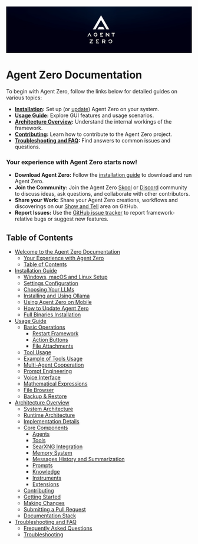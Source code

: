 ![Agent Zero Logo](res/header.png)
# Agent Zero Documentation
To begin with Agent Zero, follow the links below for detailed guides on various topics:

- **[Installation](installation.md):** Set up (or [update](installation.md#how-to-update-agent-zero)) Agent Zero on your system.
- **[Usage Guide](usage.md):** Explore GUI features and usage scenarios.
- **[Architecture Overview](architecture.md):** Understand the internal workings of the framework.
- **[Contributing](contribution.md):** Learn how to contribute to the Agent Zero project.
- **[Troubleshooting and FAQ](troubleshooting.md):** Find answers to common issues and questions.

### Your experience with Agent Zero starts now!

- **Download Agent Zero:** Follow the [installation guide](installation.md) to download and run Agent Zero.
- **Join the Community:** Join the Agent Zero [Skool](https://www.skool.com/agent-zero) or [Discord](https://discord.gg/Z2tun2N3) community to discuss ideas, ask questions, and collaborate with other contributors.
- **Share your Work:** Share your Agent Zero creations, workflows and discoverings on our [Show and Tell](https://github.com/frdel/agent-zero/discussions/categories/show-and-tell) area on GitHub.
- **Report Issues:** Use the [GitHub issue tracker](https://github.com/frdel/agent-zero/issues) to report framework-relative bugs or suggest new features.

## Table of Contents

- [Welcome to the Agent Zero Documentation](#agent-zero-documentation)
  - [Your Experience with Agent Zero](#your-experience-with-agent-zero-starts-now)
  - [Table of Contents](#table-of-contents)
- [Installation Guide](installation.md)
  - [Windows, macOS and Linux Setup](installation.md#windows-macos-and-linux-setup-guide)
  - [Settings Configuration](installation.md#settings-configuration)
  - [Choosing Your LLMs](installation.md#choosing-your-llms)
  - [Installing and Using Ollama](installation.md#installing-and-using-ollama-local-models)
  - [Using Agent Zero on Mobile](installation.md#using-agent-zero-on-your-mobile-device)
  - [How to Update Agent Zero](installation.md#how-to-update-agent-zero)
  - [Full Binaries Installation](installation.md#in-depth-guide-for-full-binaries-installation)
- [Usage Guide](usage.md)
  - [Basic Operations](usage.md#basic-operations)
    - [Restart Framework](usage.md#restart-framework)
    - [Action Buttons](usage.md#action-buttons)
    - [File Attachments](usage.md#file-attachments)
  - [Tool Usage](usage.md#tool-usage)
  - [Example of Tools Usage](usage.md#example-of-tools-usage-web-search-and-code-execution)
  - [Multi-Agent Cooperation](usage.md#multi-agent-cooperation)
  - [Prompt Engineering](usage.md#prompt-engineering)
  - [Voice Interface](usage.md#voice-interface)
  - [Mathematical Expressions](usage.md#mathematical-expressions)
  - [File Browser](usage.md#file-browser)
  - [Backup & Restore](usage.md#backup--restore)
- [Architecture Overview](architecture.md)
  - [System Architecture](architecture.md#system-architecture)
  - [Runtime Architecture](architecture.md#runtime-architecture)
  - [Implementation Details](architecture.md#implementation-details)
  - [Core Components](architecture.md#core-components)
    - [Agents](architecture.md#1-agents)
    - [Tools](architecture.md#2-tools)
    - [SearXNG Integration](architecture.md#searxng-integration)
    - [Memory System](architecture.md#3-memory-system)
    - [Messages History and Summarization](archicture.md#messages-history-and-summarization)
    - [Prompts](architecture.md#4-prompts)
    - [Knowledge](architecture.md#5-knowledge)
    - [Instruments](architecture.md#6-instruments)
    - [Extensions](architecture.md#7-extensions)
  - [Contributing](contribution.md)
  - [Getting Started](contribution.md#getting-started)
  - [Making Changes](contribution.md#making-changes)
  - [Submitting a Pull Request](contribution.md#submitting-a-pull-request)
  - [Documentation Stack](contribution.md#documentation-stack)
- [Troubleshooting and FAQ](troubleshooting.md)
  - [Frequently Asked Questions](troubleshooting.md#frequently-asked-questions)
  - [Troubleshooting](troubleshooting.md#troubleshooting)
